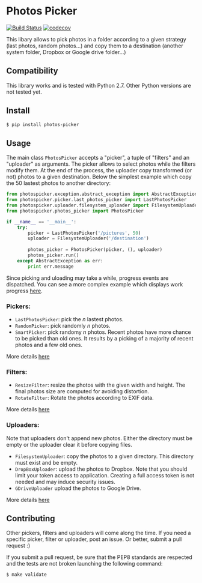 # Photos Picker

[![Build Status](https://travis-ci.org/l-vo/photos-picker.svg?branch=master)](https://travis-ci.org/l-vo/photos-picker)
[![codecov](https://codecov.io/gh/l-vo/photos-picker/branch/master/graph/badge.svg)](https://codecov.io/gh/l-vo/photos-picker)

This libary allows to pick photos in a folder according to a given strategy (last photos, random photos...) and copy them to a destination (another system folder, Dropbox or Google drive folder...)

## Compatibility
This library works and is tested with Python 2.7. Other Python versions are not tested yet.

## Install
```bash
$ pip install photos-picker
```

## Usage
The main class `PhotosPicker` accepts a "picker", a tuple of "filters" and an "uploader" as arguments. The picker allows to select photos while the filters modify them. At the end of the process, the uploader copy transformed (or not) photos to a given destination. Below the simplest example which copy the 50 lastest photos to another directory:

```python
from photospicker.exception.abstract_exception import AbstractException
from photospicker.picker.last_photos_picker import LastPhotosPicker
from photospicker.uploader.filesystem_uploader import FilesystemUploader
from photospicker.photos_picker import PhotosPicker

if __name__ == '__main__':
    try:
        picker = LastPhotosPicker('/pictures', 50)
        uploader = FilesystemUploader('/destination')
    
        photos_picker = PhotosPicker(picker, (), uploader)
        photos_picker.run()
    except AbstractException as err:
        print err.message
```

Since picking and uloading may take a while, progress events are dispatched. 
You can see a more complex example which displays work progress [here](examples/example.py).

### Pickers:
* `LastPhotosPicker`: pick the *n* lastest photos.
* `RandomPicker`: pick randomly *n* photos. 
* `SmartPicker`: pick randomy *n* photos. Recent photos have more chance to be picked than old ones. It results by a picking of a majority of recent photos and a few old ones.

More details [here](doc/pickers.md)

### Filters:
* `ResizeFilter`: resize the photos with the given width and height. The final photos size are computed for avoiding distortion.
* `RotateFilter`: Rotate the photos according to EXIF data.

More details [here](doc/filters.md)

### Uploaders:
Note that uploaders don't append new photos. Either the directory must be empty or the uploader clear it before copying files.

* `FilesystemUploader`: copy the photos to a given directory. This directory must exist and be empty.
* `DropBoxUploader`: upload the photos to Dropbox. Note that you should limit your token access to application. Creating a full access token is not needed and may induce security issues.
* `GDriveUploader` upload  the photos to Google Drive.

More details [here](doc/uploaders.md)

## Contributing
Other pickers, filters and uploaders will come along the time. If you need a specific picker, filter or uploader, post an issue. Or better, submit a pull request :)

If you submit a pull request, be sure that the PEP8 standards are respected and the tests are not broken launching the following command:
```bash
$ make validate
```
